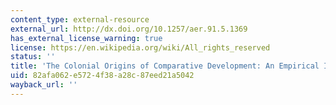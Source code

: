 ```yaml
---
content_type: external-resource
external_url: http://dx.doi.org/10.1257/aer.91.5.1369
has_external_license_warning: true
license: https://en.wikipedia.org/wiki/All_rights_reserved
status: ''
title: 'The Colonial Origins of Comparative Development: An Empirical Investigation'
uid: 82afa062-e572-4f38-a28c-87eed21a5042
wayback_url: ''
---
```

